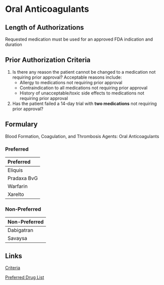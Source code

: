 # Oral Anticoagulants

## Length of Authorizations

Requested medication must be used for an approved FDA indication and duration

## Prior Authorization Criteria

1.  Is there any reason the patient cannot be changed to a medication not requiring prior approval? Acceptable reasons include:
    -   Allergy to medications not requiring prior approval
    -   Contraindication to all medications not requiring prior approval
    -   History of unacceptable/toxic side effects to medications not requiring prior approval
2.  Has the patient failed a 14-day trial with **two medications** not requiring prior approval?

## Formulary

Blood Formation, Coagulation, and Thrombosis Agents: Oral Anticoagulants

### Preferred

| Preferred   |
| :---------- |
| Eliquis     |
| Pradaxa BvG |
| Warfarin    |
| Xarelto     |

### Non-Preferred

| Non-Preferred |
| :------------ |
| Dabigatran    |
| Savaysa       |

## Links

[Criteria](https://pharmacy.medicaid.ohio.gov/sites/default/files/20221001_UPDL_Criteria_APPROVED.pdf#page=14)

[Preferred Drug List](https://pharmacy.medicaid.ohio.gov/sites/default/files/20221001_UPDL_APPROVED_.pdf#page=9)